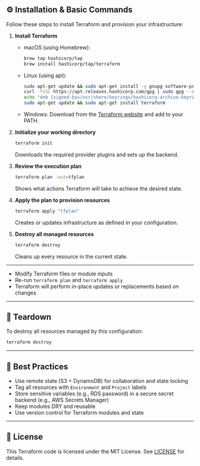 ## ⚙️ Installation & Basic Commands

Follow these steps to install Terraform and provision your infrastructure:

1. **Install Terraform**

   * macOS (using Homebrew):

     ```bash
     brew tap hashicorp/tap
     brew install hashicorp/tap/terraform
     ```
   * Linux (using apt):

     ```bash
     sudo apt-get update && sudo apt-get install -y gnupg software-properties-common curl
     curl -fsSL https://apt.releases.hashicorp.com/gpg | sudo gpg --dearmor -o /usr/share/keyrings/hashicorp-archive-keyring.gpg
     echo "deb [signed-by=/usr/share/keyrings/hashicorp-archive-keyring.gpg] https://apt.releases.hashicorp.com $(lsb_release -cs) main" | sudo tee /etc/apt/sources.list.d/hashicorp.list
     sudo apt-get update && sudo apt-get install terraform
     ```
   * Windows: Download from the [Terraform website](https://www.terraform.io/downloads) and add to your PATH.

2. **Initialize your working directory**

   ```bash
   terraform init
   ```

   Downloads the required provider plugins and sets up the backend.

3. **Review the execution plan**

   ```bash
   terraform plan -out=tfplan
   ```

   Shows what actions Terraform will take to achieve the desired state.

4. **Apply the plan to provision resources**

   ```bash
   terraform apply "tfplan"
   ```

   Creates or updates infrastructure as defined in your configuration.

5. **Destroy all managed resources**

   ```bash
   terraform destroy
   ```

   Cleans up every resource in the current state.

---

* Modify Terraform files or module inputs
* Re-run `terraform plan` and `terraform apply`
* Terraform will perform in-place updates or replacements based on changes

---

## 🚨 Teardown

To destroy all resources managed by this configuration:

```bash
terraform destroy
```

---

## 📘 Best Practices

* Use remote state (S3 + DynamoDB) for collaboration and state locking
* Tag all resources with `Environment` and `Project` labels
* Store sensitive variables (e.g., RDS password) in a secure secret backend (e.g., AWS Secrets Manager)
* Keep modules DRY and reusable
* Use version control for Terraform modules and state

---

## 📄 License

This Terraform code is licensed under the MIT License. See [LICENSE](../LICENSE) for details.
